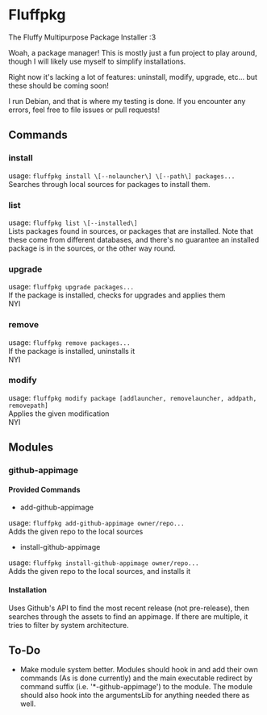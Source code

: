 # Fluffpkg
The Fluffy Multipurpose Package Installer :3

Woah, a package manager!
This is mostly just a fun project to play around, though I will likely use myself to simplify installations.

Right now it's lacking a lot of features: uninstall, modify, upgrade, etc... but these should be coming soon!

I run Debian, and that is where my testing is done. If you encounter any errors, feel free to file issues or pull requests!

## Commands

### install

usage: `fluffpkg install \[--nolauncher\] \[--path\] packages...`<br/>
Searches through local sources for packages to install them.

### list

usage: `fluffpkg list \[--installed\]`<br/>
Lists packages found in sources, or packages that are installed. Note that these come from different databases, and there's no guarantee an installed package is in the sources, or the other way round.

### upgrade

usage: `fluffpkg upgrade packages...`<br/>
If the package is installed, checks for upgrades and applies them<br/>
NYI

### remove

usage: `fluffpkg remove packages...`<br/>
If the package is installed, uninstalls it<br/>
NYI

### modify

usage: `fluffpkg modify package [addlauncher, removelauncher, addpath, removepath]`<br/>
Applies the given modification<br/>
NYI

## Modules

### github-appimage

#### Provided Commands

 + add-github-appimage

 usage: `fluffpkg add-github-appimage owner/repo...`<br/>
 Adds the given repo to the local sources

 + install-github-appimage
 
 usage: `fluffpkg install-github-appimage owner/repo...`<br/>
 Adds the given repo to the local sources, and installs it

#### Installation

Uses Github's API to find the most recent release (not pre-release), then searches through the assets to find an appimage. If there are multiple, it tries to filter by system architecture.

## To-Do
 + Make module system better. Modules should hook in and add their own commands (As is done currently) and the main executable redirect by command suffix (i.e. '\*-github-appimage') to the module. The module should also hook into the argumentsLib for anything needed there as well.
